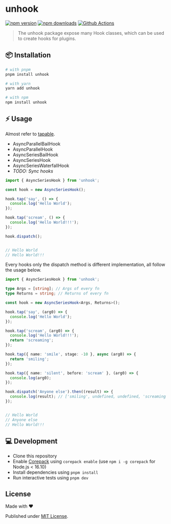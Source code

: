 # unhook

[![npm version][npm-version-src]][npm-version-href]
[![npm downloads][npm-downloads-src]][npm-downloads-href]
[![Github Actions][github-actions-src]][github-actions-href]
<!-- [![Codecov][codecov-src]][codecov-href] -->

> The unhook package expose many Hook classes, which can be used to create hooks for plugins.

## 📦 Installation

```sh
# with pnpm
pnpm install unhook

# with yarn
yarn add unhook

# with npm
npm install unhook
```

## ⚡️ Usage

Almost refer to [tapable](https://github.com/webpack/tapable).

- AsyncParallelBailHook
- AsyncParallelHook
- AsyncSeriesBailHook
- AsyncSeriesHook
- AsyncSeriesWaterfallHook
- _TODO: Sync hooks_

```ts
import { AsyncSeriesHook } from 'unhook';

const hook = new AsyncSeriesHook();

hook.tap('say', () => {
  console.log('Hello World');
});

hook.tap('scream', () => {
  console.log('Hello World!!!');
});

hook.dispatch();


// Hello World
// Hello World!!!

```

Every hooks only the dispatch method is different implementation, all follow the usage below.

```ts
import { AsyncSeriesHook } from 'unhook';

type Args = [string]; // Args of every fn
type Returns = string; // Returns of every fn

const hook = new AsyncSeriesHook<Args, Returns>();

hook.tap('say', (arg0) => {
  console.log('Hello World');
});

hook.tap('scream', (arg0) => {
  console.log('Hello World!!!');
  return 'screaming';
});

hook.tap({ name: 'smile', stage: -10 }, async (arg0) => {
  return 'smiling';
});

hook.tap({ name: 'silent', before: 'scream' }, (arg0) => {
  console.log(arg0);
});

hook.dispatch('Anyone else').then((result) => {
  console.log(result); // ['smiling', undefined, undefined, 'screaming'];
});


// Hello World
// Anyone else
// Hello World!!!

```

## 💻 Development

- Clone this repository
- Enable [Corepack](https://github.com/nodejs/corepack) using `corepack enable` (use `npm i -g corepack` for Node.js < 16.10)
- Install dependencies using `pnpm install`
- Run interactive tests using `pnpm dev`

## License

Made with ❤

Published under [MIT License](./LICENSE).

<!-- Badges -->

[npm-version-src]: https://img.shields.io/npm/v/unhook?style=flat-square
[npm-version-href]: https://npmjs.com/package/unhook
[npm-downloads-src]: https://img.shields.io/npm/dm/unhook?style=flat-square
[npm-downloads-href]: https://npmjs.com/package/unhook
[github-actions-src]: https://img.shields.io/github/workflow/status/unjs/unhook/ci/main?style=flat-square
[github-actions-href]: https://github.com/unjs/unhook/actions?query=workflow%3Aci
[codecov-src]: https://img.shields.io/codecov/c/gh/unjs/unhook/main?style=flat-square
[codecov-href]: https://codecov.io/gh/unjs/unhook
